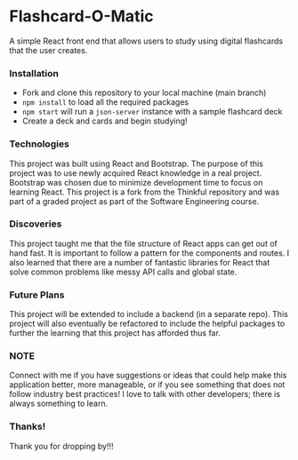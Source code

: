 # Flashcard-O-Matic

A simple React front end that allows users to study using digital flashcards that the user creates.

### Installation

- Fork and clone this repository to your local machine (main branch)
- ```npm install``` to load all the required packages
- ```npm start``` will run a ```json-server``` instance with a sample flashcard deck
- Create a deck and cards and begin studying!

### Technologies

This project was built using React and Bootstrap. The purpose of this project was to use newly acquired React knowledge in a real project. Bootstrap was chosen due to minimize development time to focus on learning React. This project is a fork from the Thinkful repository and was part of a graded project as part of the Software Engineering course.

### Discoveries

This project taught me that the file structure of React apps can get out of hand fast. It is important to follow a pattern for the components and routes.
I also learned that there are a number of fantastic libraries for React that solve common problems like messy API calls and global state. 

### Future Plans

This project will be extended to include a backend (in a separate repo). This project will also eventually be refactored to include the helpful packages to further the learning that this project has afforded thus far.

### NOTE

Connect with me if you have suggestions or ideas that could help make this application better, more manageable, or if you see something that does not follow industry best practices! I love to talk with other developers; there is always something to learn.

### Thanks!

Thank you for dropping by!!!
